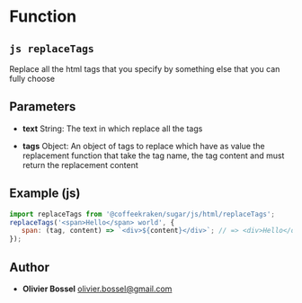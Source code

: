 
# Function


## ```js replaceTags ```


Replace all the html tags that you specify by something else that you can fully choose

## Parameters

- **text**  String: The text in which replace all the tags

- **tags**  Object: An object of tags to replace which have as value the replacement function that take the tag name, the tag content and must return the replacement content



## Example (js)

```js
import replaceTags from '@coffeekraken/sugar/js/html/replaceTags';
replaceTags('<span>Hello</span> world', {
   span: (tag, content) => `<div>${content}</div>`; // => <div>Hello</div> world
});
```


## Author
- **Olivier Bossel** <a href="mailto:olivier.bossel@gmail.com">olivier.bossel@gmail.com</a> 



